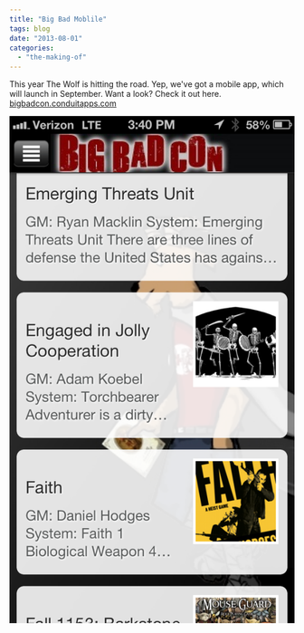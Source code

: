 ```yaml
---
title: "Big Bad Moblile"
tags: blog
date: "2013-08-01"
categories: 
  - "the-making-of"
---
```


This year The Wolf is hitting the road. Yep, we've got a mobile app, which will launch in September. Want a look? Check it out here. [bigbadcon.conduitapps.com](http://bigbadcon.conduitapps.com/)

[![BigBadMobile](/images/BigBadMobile.png)](http://www.bigbadcon.com/wp-content/uploads/2013/08/BigBadMobile.png)
